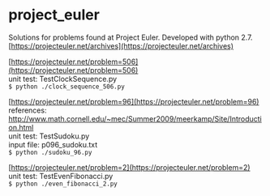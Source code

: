 # project_euler
Solutions for problems found at Project Euler.
Developed with python 2.7.  
[https://projecteuler.net/archives](https://projecteuler.net/archives)  


[https://projecteuler.net/problem=506](https://projecteuler.net/problem=506)  
unit test: TestClockSequence.py  
`$ python ./clock_sequence_506.py` 


[https://projecteuler.net/problem=96](https://projecteuler.net/problem=96)  
references:  http://www.math.cornell.edu/~mec/Summer2009/meerkamp/Site/Introduction.html  
unit test: TestSudoku.py  
input file: p096_sudoku.txt  
`$ python ./sudoku_96.py`


[https://projecteuler.net/problem=2](https://projecteuler.net/problem=2)    
unit test: TestEvenFibonacci.py  
`$ python ./even_fibonacci_2.py`


